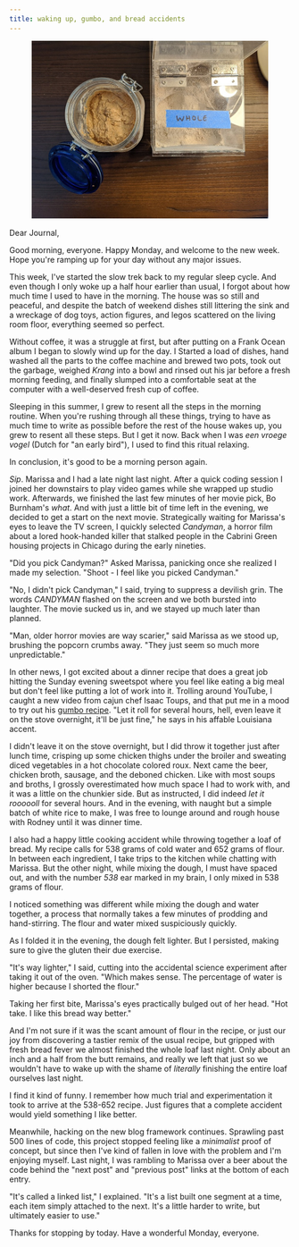 ```yaml
---
title: waking up, gumbo, and bread accidents
---
```


<figure>
  <a href="/images/banners/2020-08-03.jpg">
    <img alt="banner" src="/images/banners/2020-08-03.jpg"/>
  </a>
</figure>

Dear Journal,

Good morning, everyone.  Happy Monday, and welcome to the new week.
Hope you're ramping up for your day without any major issues.

This week, I've started the slow trek back to my regular sleep cycle.
And even though I only woke up a half hour earlier than usual, I
forgot about how much time I used to have in the morning.  The house
was so still and peaceful, and despite the batch of weekend dishes
still littering the sink and a wreckage of dog toys, action figures,
and legos scattered on the living room floor, everything seemed so
perfect.

Without coffee, it was a struggle at first, but after putting on a
Frank Ocean album I began to slowly wind up for the day.  I Started a
load of dishes, hand washed all the parts to the coffee machine and
brewed two pots, took out the garbage, weighed _Krang_ into a bowl and
rinsed out his jar before a fresh morning feeding, and finally slumped
into a comfortable seat at the computer with a well-deserved fresh cup
of coffee.

Sleeping in this summer, I grew to resent all the steps in the morning
routine.  When you're rushing through all these things, trying to have
as much time to write as possible before the rest of the house wakes
up, you grew to resent all these steps.  But I get it now.  Back when
I was _een vroege vogel_ (Dutch for "an early bird"), I used to find
this ritual relaxing.

In conclusion, it's good to be a morning person again.

_Sip_.  Marissa and I had a late night last night.  After a quick
coding session I joined her downstairs to play video games while she
wrapped up studio work.  Afterwards, we finished the last few minutes
of her movie pick, Bo Burnham's _what_.  And with just a little bit of
time left in the evening, we decided to get a start on the next movie.
Strategically waiting for Marissa's eyes to leave the TV screen, I
quickly selected _Candyman_, a horror film about a lored hook-handed
killer that stalked people in the Cabrini Green housing projects in
Chicago during the early nineties.

"Did you pick Candyman?" Asked Marissa, panicking once she realized I
made my selection.  "Shoot - I feel like you picked Candyman."

"No, I didn't pick Candyman," I said, trying to suppress a devilish
grin.  The words _CANDYMAN_ flashed on the screen and we both bursted
into laughter.  The movie sucked us in, and we stayed up much later
than planned.

"Man, older horror movies are way scarier," said Marissa as we stood
up, brushing the popcorn crumbs away.  "They just seem so much more
unpredictable."

In other news, I got excited about a dinner recipe that does a great
job hitting the Sunday evening sweetspot where you feel like eating a
big meal but don't feel like putting a lot of work into it.  Trolling
around YouTube, I caught a new video from cajun chef Isaac Toups, and
that put me in a mood to try out his [gumbo recipe].  "Let it roll for
several hours, hell, even leave it on the stove overnight, it'll be
just fine," he says in his affable Louisiana accent.

I didn't leave it on the stove overnight, but I did throw it together
just after lunch time, crisping up some chicken thighs under the
broiler and sweating diced vegetables in a hot chocolate colored roux.
Next came the beer, chicken broth, sausage, and the deboned chicken.
Like with most soups and broths, I grossly overestimated how much
space I had to work with, and it was a little on the chunkier side.
But as instructed, I did indeed _let it roooooll_ for several hours.
And in the evening, with naught but a simple batch of white rice to
make, I was free to lounge around and rough house with Rodney until it
was dinner time.

I also had a happy little cooking accident while throwing together a
loaf of bread.  My recipe calls for 538 grams of cold water and 652
grams of flour.  In between each ingredient, I take trips to the
kitchen while chatting with Marissa.  But the other night, while
mixing the dough, I must have spaced out, and with the number _538_
ear marked in my brain, I only mixed in 538 grams of flour.

I noticed something was different while mixing the dough and water
together, a process that normally takes a few minutes of prodding and
hand-stirring.  The flour and water mixed suspiciously quickly.

As I folded it in the evening, the dough felt lighter.  But I
persisted, making sure to give the gluten their due exercise.

"It's way lighter," I said, cutting into the accidental science
experiment after taking it out of the oven.  "Which makes sense.  The
percentage of water is higher because I shorted the flour."

Taking her first bite, Marissa's eyes practically bulged out of her
head.  "Hot take.  I like this bread way better."

And I'm not sure if it was the scant amount of flour in the recipe, or
just our joy from discovering a tastier remix of the usual recipe, but
gripped with fresh bread fever we almost finished the whole loaf last
night.  Only about an inch and a half from the butt remains, and
really we left that just so we wouldn't have to wake up with the shame
of _literally_ finishing the entire loaf ourselves last night.

I find it kind of funny.  I remember how much trial and
experimentation it took to arrive at the 538-652 recipe.  Just figures
that a complete accident would yield something I like better.

Meanwhile, hacking on the new blog framework continues.  Sprawling
past 500 lines of code, this project stopped feeling like a
_minimalist_ proof of concept, but since then I've kind of fallen in
love with the problem and I'm enjoying myself.  Last night, I was
rambling to Marissa over a beer about the code behind the "next post"
and "previous post" links at the bottom of each entry.

"It's called a linked list," I explained.  "It's a list built one
segment at a time, each item simply attached to the next.  It's a
little harder to write, but ultimately easier to use."

Thanks for stopping by today.  Have a wonderful Monday, everyone.

[gumbo recipe]: https://youtu.be/76JXtB7JFQY
